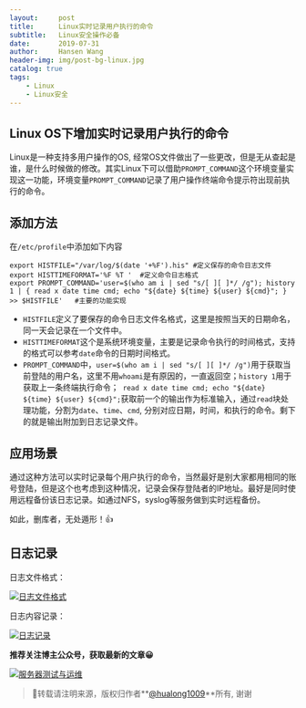 ```yaml
---
layout:     post
title:      Linux实时记录用户执行的命令
subtitle:   Linux安全操作必备
date:       2019-07-31
author:     Hansen Wang
header-img: img/post-bg-linux.jpg
catalog: true
tags:
    - Linux
    - Linux安全
---
```


## Linux OS下增加实时记录用户执行的命令

Linux是一种支持多用户操作的OS, 经常OS文件做出了一些更改，但是无从查起是谁，是什么时候做的修改。其实Linux下可以借助`PROMPT_COMMAND`这个环境变量实现这一功能，环境变量`PROMPT_COMMAND`记录了用户操作终端命令提示符出现前执行的命令。

## 添加方法

在`/etc/profile`中添加如下内容

```shell
export HISTFILE="/var/log/$(date '+%F').his" #定义保存的命令日志文件
export HISTTIMEFORMAT='%F %T '	#定义命令日志格式
export PROMPT_COMMAND='user=$(who am i | sed "s/[ ][ ]*/ /g"); history 1 | { read x date time cmd; echo "${date} ${time} ${user} ${cmd}"; } >> $HISTFILE'	#主要的功能实现
```

* `HISTFILE`定义了要保存的命令日志文件名格式，这里是按照当天的日期命名，同一天会记录在一个文件中。
* `HISTTIMEFORMAT`这个是系统环境变量，主要是记录命令执行的时间格式，支持的格式可以参考`date`命令的日期时间格式。
* `PROMPT_COMMAND`中，`user=$(who am i | sed "s/[ ][ ]*/ /g")`用于获取当前登陆的用户名，这里不用`whoami`是有原因的，一直返回空；`history 1`用于获取上一条终端执行命令；` read x date time cmd; echo "${date} ${time} ${user} ${cmd}";`获取前一个的输出作为标准输入，通过`read`块处理功能，分割为`date`、`time`、`cmd`, 分别对应日期，时间，和执行的命令。剩下的就是输出附加到日志记录文件。

## 应用场景

通过这种方法可以实时记录每个用户执行的命令，当然最好是别大家都用相同的账号登陆，但是这个也考虑到这种情况，记录会保存登陆者的IP地址。最好是同时使用远程备份该日志记录。如通过NFS，syslog等服务做到实时远程备份。

如此，删库者，无处遁形！👍

## 日志记录

日志文件格式：

[![日志文件格式](https://i.loli.net/2019/08/02/5d43a40c7cafd53716.png)](https://i.loli.net/2019/08/02/5d43a40c7cafd53716.png)

日志内容记录：

[![日志记录](https://i.loli.net/2019/08/02/5d43a4b9bdf3528117.png)](https://i.loli.net/2019/08/02/5d43a4b9bdf3528117.png)

**推荐关注博主公众号，获取最新的文章😀**

[![服务器测试与运维](https://i.loli.net/2019/08/01/5d42e3a801fb564745.jpg)](https://i.loli.net/2019/08/01/5d42e3a801fb564745.jpg)

> 📌转载请注明来源，版权归作者**[@hualong1009](https://hualong1009.github.io)**所有, 谢谢



